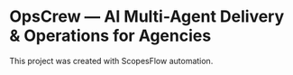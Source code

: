 # OpsCrew — AI Multi-Agent Delivery & Operations for Agencies

This project was created with ScopesFlow automation.
